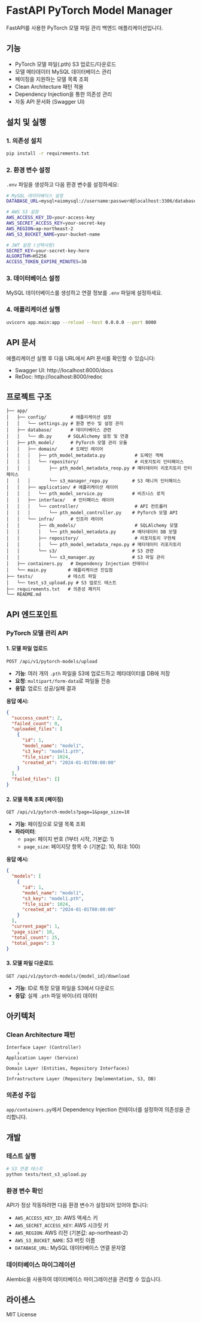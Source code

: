 # FastAPI PyTorch Model Manager

FastAPI를 사용한 PyTorch 모델 파일 관리 백엔드 애플리케이션입니다.

## 기능

- PyTorch 모델 파일(.pth) S3 업로드/다운로드
- 모델 메타데이터 MySQL 데이터베이스 관리
- 페이징을 지원하는 모델 목록 조회
- Clean Architecture 패턴 적용
- Dependency Injection을 통한 의존성 관리
- 자동 API 문서화 (Swagger UI)

## 설치 및 실행

### 1. 의존성 설치

```bash
pip install -r requirements.txt
```

### 2. 환경 변수 설정

`.env` 파일을 생성하고 다음 환경 변수를 설정하세요:

```bash
# MySQL 데이터베이스 설정
DATABASE_URL=mysql+aiomysql://username:password@localhost:3306/database_name

# AWS S3 설정
AWS_ACCESS_KEY_ID=your-access-key
AWS_SECRET_ACCESS_KEY=your-secret-key
AWS_REGION=ap-northeast-2
AWS_S3_BUCKET_NAME=your-bucket-name

# JWT 설정 (선택사항)
SECRET_KEY=your-secret-key-here
ALGORITHM=HS256
ACCESS_TOKEN_EXPIRE_MINUTES=30
```

### 3. 데이터베이스 설정

MySQL 데이터베이스를 생성하고 연결 정보를 `.env` 파일에 설정하세요.

### 4. 애플리케이션 실행

```bash
uvicorn app.main:app --reload --host 0.0.0.0 --port 8000
```

## API 문서

애플리케이션 실행 후 다음 URL에서 API 문서를 확인할 수 있습니다:

- Swagger UI: http://localhost:8000/docs
- ReDoc: http://localhost:8000/redoc

## 프로젝트 구조

```
├── app/
│   ├── config/         # 애플리케이션 설정
│   │   └── settings.py # 환경 변수 및 설정 관리
│   ├── database/       # 데이터베이스 관련
│   │   └── db.py      # SQLAlchemy 설정 및 연결
│   ├── pth_model/      # PyTorch 모델 관리 모듈
│   │   ├── domain/     # 도메인 레이어
│   │   │   ├── pth_model_metadata.py           # 도메인 객체
│   │   │   └── repository/                     # 리포지토리 인터페이스
│   │   │       ├── pth_model_metadata_reop.py # 메타데이터 리포지토리 인터페이스
│   │   │       └── s3_manager_repo.py         # S3 매니저 인터페이스
│   │   ├── application/ # 애플리케이션 레이어
│   │   │   └── pth_model_service.py           # 비즈니스 로직
│   │   ├── interface/   # 인터페이스 레이어
│   │   │   └── controller/                     # API 컨트롤러
│   │   │       └── pth_model_controller.py    # PyTorch 모델 API
│   │   └── infra/      # 인프라 레이어
│   │       ├── db_models/                      # SQLAlchemy 모델
│   │       │   └── pth_model_metadata.py      # 메타데이터 DB 모델
│   │       ├── repository/                     # 리포지토리 구현체
│   │       │   └── pth_model_metadata_repo.py # 메타데이터 리포지토리
│   │       └── s3/                            # S3 관련
│   │           └── s3_manager.py              # S3 파일 관리
│   ├── containers.py   # Dependency Injection 컨테이너
│   └── main.py        # 애플리케이션 진입점
├── tests/             # 테스트 파일
│   └── test_s3_upload.py # S3 업로드 테스트
├── requirements.txt   # 의존성 패키지
└── README.md
```

## API 엔드포인트

### PyTorch 모델 관리 API

#### 1. 모델 파일 업로드

```
POST /api/v1/pytorch-models/upload
```

- **기능**: 여러 개의 `.pth` 파일을 S3에 업로드하고 메타데이터를 DB에 저장
- **요청**: `multipart/form-data`로 파일들 전송
- **응답**: 업로드 성공/실패 결과

**응답 예시:**

```json
{
  "success_count": 2,
  "failed_count": 0,
  "uploaded_files": [
    {
      "id": 1,
      "model_name": "model1",
      "s3_key": "model1.pth",
      "file_size": 1024,
      "created_at": "2024-01-01T00:00:00"
    }
  ],
  "failed_files": []
}
```

#### 2. 모델 목록 조회 (페이징)

```
GET /api/v1/pytorch-models?page=1&page_size=10
```

- **기능**: 페이징으로 모델 목록 조회
- **파라미터**:
  - `page`: 페이지 번호 (1부터 시작, 기본값: 1)
  - `page_size`: 페이지당 항목 수 (기본값: 10, 최대: 100)

**응답 예시:**

```json
{
  "models": [
    {
      "id": 1,
      "model_name": "model1",
      "s3_key": "model1.pth",
      "file_size": 1024,
      "created_at": "2024-01-01T00:00:00"
    }
  ],
  "current_page": 1,
  "page_size": 10,
  "total_count": 25,
  "total_pages": 3
}
```

#### 3. 모델 파일 다운로드

```
GET /api/v1/pytorch-models/{model_id}/download
```

- **기능**: ID로 특정 모델 파일을 S3에서 다운로드
- **응답**: 실제 `.pth` 파일 바이너리 데이터

## 아키텍처

### Clean Architecture 패턴

```
Interface Layer (Controller)
    ↓
Application Layer (Service)
    ↓
Domain Layer (Entities, Repository Interfaces)
    ↓
Infrastructure Layer (Repository Implementation, S3, DB)
```

### 의존성 주입

`app/containers.py`에서 Dependency Injection 컨테이너를 설정하여 의존성을 관리합니다.

## 개발

### 테스트 실행

```bash
# S3 연결 테스트
python tests/test_s3_upload.py
```

### 환경 변수 확인

API가 정상 작동하려면 다음 환경 변수가 설정되어 있어야 합니다:

- `AWS_ACCESS_KEY_ID`: AWS 액세스 키
- `AWS_SECRET_ACCESS_KEY`: AWS 시크릿 키
- `AWS_REGION`: AWS 리전 (기본값: ap-northeast-2)
- `AWS_S3_BUCKET_NAME`: S3 버킷 이름
- `DATABASE_URL`: MySQL 데이터베이스 연결 문자열

### 데이터베이스 마이그레이션

Alembic을 사용하여 데이터베이스 마이그레이션을 관리할 수 있습니다.

## 라이센스

MIT License
